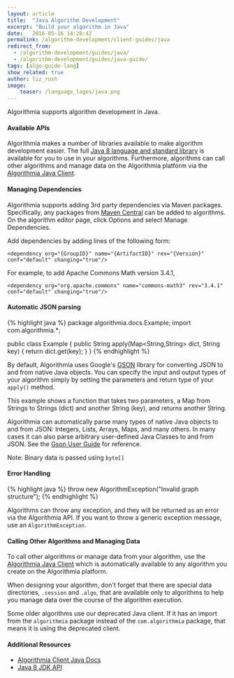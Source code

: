 ```yaml
---
layout: article
title:  "Java Algorithm Development"
excerpt: "Build your algorithm in Java"
date:   2016-05-16 14:28:42
permalink: /algorithm-development/client-guides/java
redirect_from:
  - /algorithm-development/guides/java/
  - /algorithm-development/guides/java-guide/
tags: [algo-guide-lang]
show_related: true
author: liz_rush
image:
    teaser: /language_logos/java.png
---
```


Algorithmia supports algorithm development in Java.

#### Available APIs

Algorithmia makes a number of libraries available to make algorithm development easier.
The full <a href="http://docs.oracle.com/javase/8/docs/technotes/guides/language/index.html">Java 8 language and standard library</a>
is available for you to use in your algorithms. Furthermore, algorithms can call other algorithms and manage data on the Algorithmia platform
via the <a href="http://developers.algorithmia.com/application-development/client-guides/java">Algorithmia Java Client</a>.

#### Managing Dependencies

Algorithmia supports adding 3rd party dependencies via Maven packages. Specifically, any packages from
<a href="http://search.maven.org/">Maven Central</a> can be added to algorithms.
On the algorithm editor page, click Options and select Manage Dependencies.

Add dependencies by adding lines of the following form:

`<dependency org="{GroupID}" name="{ArtifactID}" rev="{Version}" conf="default" changing="true"/> `

For example, to add Apache Commons Math version 3.4.1,

`<dependency org="org.apache.commons" name="commons-math3" rev="3.4.1" conf="default" changing="true"/>`

#### Automatic JSON parsing

{% highlight java %}
package algorithmia.docs.Example;
import com.algorithmia.*;

public class Example {
    public String apply(Map<String,String> dict, String key) {
        return dict.get(key);
    }
}
{% endhighlight %}

By default, Algorithmia uses Google's <a href="https://code.google.com/p/google-gson/">GSON</a> library for converting JSON to and from
native Java objects. You can specify the input and output types of your algorithm simply by setting the parameters and return type of
your `apply()` method.

This example shows a function that takes two parameters, a Map from Strings to Strings (dict) and another String (key), and returns another String.

Algorithmia can automatically parse many types of native Java objects to and from JSON: Integers, Lists, Arrays, Maps, and many others. In many cases it can also parse arbitrary user-defined Java Classes to and from JSON. See the <a href="https://sites.google.com/site/gson/gson-user-guide">Gson User Guide</a> for reference.

<aside class="notice">
  Note: Binary data is passed using <code>byte[]</code>
</aside>

#### Error Handling

{% highlight java %}
throw new AlgorithmException("Invalid graph structure");
{% endhighlight %}

Algorithms can throw any exception, and they will be returned as an error via the Algorithmia API. If you want to throw a generic exception message, use an `AlgorithmException`.

#### Calling Other Algorithms and Managing Data

To call other algorithms or manage data from your algorithm, use the <a href="http://developers.algorithmia.com/application-development/client-guides/java">Algorithmia Java Client</a> which is automatically available to any algorithm you create on the Algorithmia platform.

When designing your algorithm, don't forget that there are special data directories, `.session` and `.algo`, that are available only to algorithms to help you manage data over the course of the algorithm execution.

<aside class="warning">
Some older algorithms use our deprecated Java client. If it has an import from the <code>algorithmia</code> package instead of the <code>com.algorithmia</code> package, that means it is using the deprecated client.
</aside>


#### Additional Resources

* <a href="http://developers.algorithmia.com/clients/java/">Algorithmia Client Java Docs <i class="fa fa-external-link"></i></a>
* <a href="http://docs.oracle.com/javase/8/docs/api/">Java 8 JDK API</a>